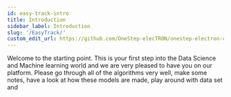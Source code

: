 ```yaml
---
id: easy-track-intro
title: Introduction
sidebar_label: Introduction
slug: '/EasyTrack/'
custom_edit_url: https://github.com/OneStep-elecTRON/onestep-electron-content
---
```


Welcome to the starting point. This is your first step into the Data Science and Machine learning world and we are very pleased to have you on our platform. Please go through all of the algorithms very well, make some notes, have a look at how these models are made, play around with data set and